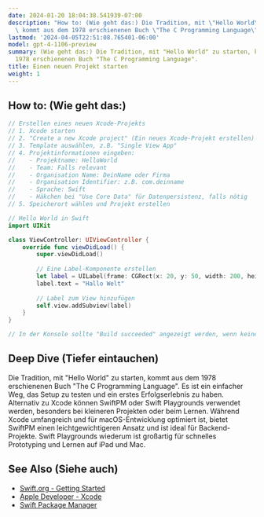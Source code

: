 ```yaml
---
date: 2024-01-20 18:04:38.541939-07:00
description: "How to: (Wie geht das:) Die Tradition, mit \"Hello World\" zu starten,\
  \ kommt aus dem 1978 erschienenen Buch \"The C Programming Language\". Es ist ein\u2026"
lastmod: '2024-04-05T22:51:08.765401-06:00'
model: gpt-4-1106-preview
summary: (Wie geht das:) Die Tradition, mit "Hello World" zu starten, kommt aus dem
  1978 erschienenen Buch "The C Programming Language".
title: Einen neuen Projekt starten
weight: 1
---
```


## How to: (Wie geht das:)
```Swift
// Erstellen eines neuen Xcode-Projekts
// 1. Xcode starten
// 2. "Create a new Xcode project" (Ein neues Xcode-Projekt erstellen) wählen
// 3. Template auswählen, z.B. "Single View App"
// 4. Projektinformationen eingeben:
//    - Projektname: HelloWorld
//    - Team: Falls relevant
//    - Organisation Name: DeinName oder Firma
//    - Organisation Identifier: z.B. com.deinname
//    - Sprache: Swift
//    - Häkchen bei "Use Core Data" für Datenpersistenz, falls nötig
// 5. Speicherort wählen und Projekt erstellen

// Hello World in Swift
import UIKit

class ViewController: UIViewController {
    override func viewDidLoad() {
        super.viewDidLoad()
        
        // Eine Label-Komponente erstellen
        let label = UILabel(frame: CGRect(x: 20, y: 50, width: 200, height: 20))
        label.text = "Hallo Welt"
        
        // Label zum View hinzufügen
        self.view.addSubview(label)
    }
}

// In der Konsole sollte "Build succeeded" angezeigt werden, wenn keine Fehler vorliegen.
```

## Deep Dive (Tiefer eintauchen)
Die Tradition, mit "Hello World" zu starten, kommt aus dem 1978 erschienenen Buch "The C Programming Language". Es ist ein einfacher Weg, das Setup zu testen und ein erstes Erfolgserlebnis zu haben. Alternativ zu Xcode können SwiftPM oder Swift Playgrounds verwendet werden, besonders bei kleineren Projekten oder beim Lernen. Während Xcode umfangreich und für macOS-Entwicklung optimiert ist, bietet SwiftPM einen leichtgewichtigeren Ansatz und ist ideal für Backend-Projekte. Swift Playgrounds wiederum ist großartig für schnelles Prototyping und Lernen auf iPad und Mac.

## See Also (Siehe auch)
- [Swift.org - Getting Started](https://www.swift.org/getting-started/)
- [Apple Developer - Xcode](https://developer.apple.com/xcode/)
- [Swift Package Manager](https://swift.org/package-manager/)
